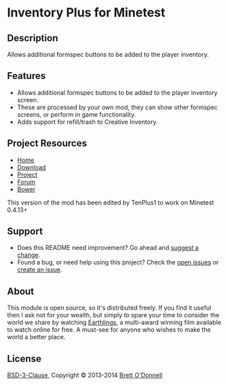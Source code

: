 # Inventory Plus for Minetest

## Description

Allows additional formspec buttons to be added to the player inventory.


## Features

- Allows additional formspec buttons to be added to the player inventory screen.
- These are processed by your own mod, they can show other formspec screens, or perform in game functionality.
- Adds support for refill/trash to Creative Inventory.


## Project Resources

* [Home](http://cornernote.github.io/minetest-inventory_plus/)
* [Download](https://github.com/cornernote/minetest-inventory_plus/archive/master.zip)
* [Project](https://github.com/cornernote/minetest-inventory_plus)
* [Forum](http://forum.minetest.net/viewtopic.php?t=6204)
* [Bower](https://minetest-bower.herokuapp.com/mods/inventory_plus)

This version of the mod has been edited by TenPlus1 to work on Minetest 0.4.13+

## Support

- Does this README need improvement?  Go ahead and [suggest a change](https://github.com/cornernote/minetest-inventory_plus/edit/master/README.md).
- Found a bug, or need help using this project?  Check the [open issues](https://github.com/cornernote/minetest-inventory_plus/issues) or [create an issue](https://github.com/cornernote/minetest-inventory_plus/issues/new).


## About

This module is open source, so it's distributed freely. If you find it useful then I ask not for your wealth, but simply to spare your time to consider the world we share by watching [Earthlings](http://earthlings.com/), a multi-award winning film available to watch online for free. A must-see for anyone who wishes to make the world a better place.


## License

[BSD-3-Clause](https://raw.github.com/cornernote/minetest-inventory_plus/master/LICENSE), Copyright © 2013-2014 [Brett O'Donnell](http://cornernote.github.io/)